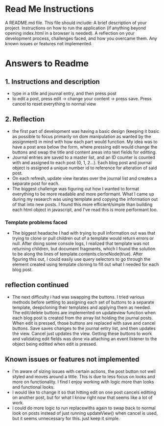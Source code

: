 # Read Me Instructions
A README.md file. This file should include:
A brief description of your project.
Instructions on how to run the application (if anything beyond opening index.html in a browser is needed).
A reflection on your development process, challenges faced, and how you overcame them.
Any known issues or features not implemented.

# Answers to Readme
## 1. Instructions and description
- type in a title and journal entry, and then press post
- to edit a post, press edit -> change your content -> press save.  Press cancel to reset everything to normal view

## 2. Reflection
- the first part of development was having a basic design (keeping it basic as possible to focus primarily on dom manipulation as wanted by the assignment) in mind with how each part would function.  My idea was to have a post area below the form, where pressing edit would change the buttons and swap the title and content areas into text fields for editting.
- Journal entries are saved to a master list, and an ID counter is counted with and assigned to each post (0, 1, 2...).  Each blog post and journal object is assigned a unique number id to reference for alteration of said post.
- On each refresh, update view iterates over the journal list and creates a separate post for each.
- The biggest challenge was figuring out how I wanted to format everything to be more readable and more performant.  What I came up during my research was using template and copying the information out of that into new posts.  I found this more efficient/simple than building each html object in javascript, and I've read this is more performant too.

### Template problems faced
- The biggest headache I had with trying to pull information out was that trying to clone or pull children out of a template would return errors or null.  After doing some console logs, I realized that template was not returning children, but document fragments, which I found the solution to be along the lines of template.contents.cloneNode(true).  After figuring this out, I could easily use query selectors to go through the element created using template cloning to fill out what I needed for each blog post.

## reflection continued
- The next difficulty i had was swapping the buttons.  I tried various methods before settling to assigning each set of buttons to a separate template, deepcloning their templates and applying them as needed.  The edit/delete buttons are implemented on updateview function when each blog post is created from the array list holding the journal posts.  When edit is pressed, those buttons are replaced with save and cancel buttons.  Save saves changes to the journal entry list, and then updates the view.  Cancel just updates the view.  Getting these buttons to work and validating edit fields was done via attaching an event listener to the object being editted when edit is pressed.

## Known issues or features not implemented
- I'm aware of sizing issues with certain actions, the post button not well styled and moves around a little.  This is due to less focus on looks and more on functionality.  I find I enjoy working with logic more than looks and functional looks.
- I would like to change it so that hitting edit on one post cancels editting on another post, but for what I know right now that seems like a lot of work.
- I could do more logic to run replacewiths again to swap back to normal look on posts instead of just running updateView() when cancel is used, but it seems unnecessary for this.  just keep it simple.
